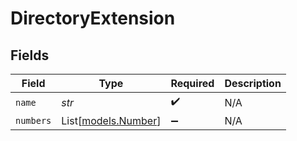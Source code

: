 # DirectoryExtension


## Fields

| Field                                      | Type                                       | Required                                   | Description                                |
| ------------------------------------------ | ------------------------------------------ | ------------------------------------------ | ------------------------------------------ |
| `name`                                     | *str*                                      | :heavy_check_mark:                         | N/A                                        |
| `numbers`                                  | List[[models.Number](../models/number.md)] | :heavy_minus_sign:                         | N/A                                        |